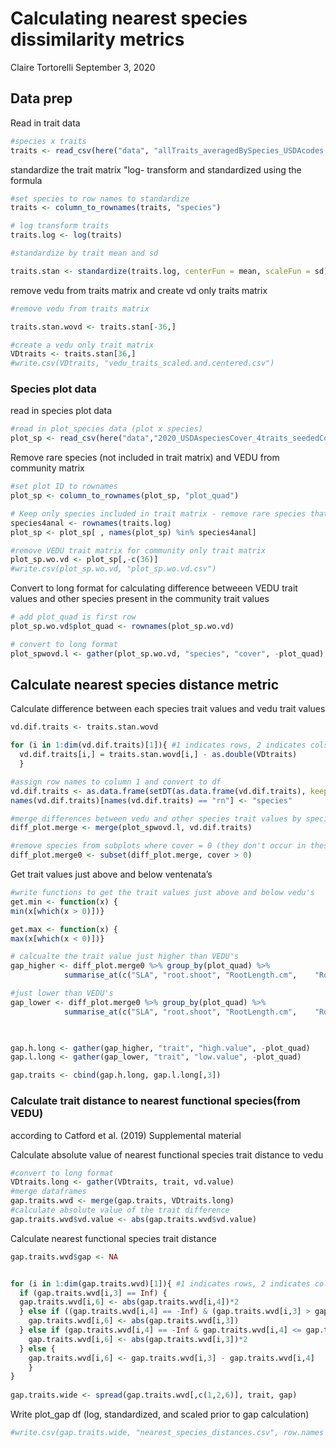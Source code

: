 Calculating nearest species dissimilarity metrics
================
Claire Tortorelli
September 3, 2020

## Data prep

Read in trait data

``` r
#species x traits
traits <- read_csv(here("data", "allTraits_averagedBySpecies_USDAcodes.csv"))
```

standardize the trait matrix "log- transform and standardized using the
formula

``` r
#set species to row names to standardize
traits <- column_to_rownames(traits, "species")

# log transform traits
traits.log <- log(traits)

#standardize by trait mean and sd

traits.stan <- standardize(traits.log, centerFun = mean, scaleFun = sd)
```

remove vedu from traits matrix and create vd only traits matrix

``` r
#remove vedu from traits matrix

traits.stan.wovd <- traits.stan[-36,]

#create a vedu only trait matrix
VDtraits <- traits.stan[36,]
#write.csv(VDtraits, "vedu_traits_scaled.and.centered.csv")
```

### Species plot data

read in species plot data

``` r
#read in plot_species data (plot x species)
plot_sp <- read_csv(here("data","2020_USDAspeciesCover_4traits_seededCommunitySubplots.csv"))
```

Remove rare species (not included in trait matrix) and VEDU from
community matrix

``` r
#set plot ID to rownames
plot_sp <- column_to_rownames(plot_sp, "plot_quad")

# Keep only species included in trait matrix - remove rare species that occurred in fewer than 4 plots
species4anal <- rownames(traits.log)
plot_sp <- plot_sp[ , names(plot_sp) %in% species4anal]

#remove VEDU trait matrix for community only trait matrix
plot_sp.wo.vd <- plot_sp[,-c(36)]
#write.csv(plot_sp.wo.vd, "plot_sp.wo.vd.csv")
```

Convert to long format for calculating difference betweeen VEDU trait
values and other species present in the community trait values

``` r
# add plot_quad is first row
plot_sp.wo.vd$plot_quad <- rownames(plot_sp.wo.vd)

# convert to long format
plot_spwovd.l <- gather(plot_sp.wo.vd, "species", "cover", -plot_quad)
```

## Calculate nearest species distance metric

Calculate difference between each species trait values and vedu trait
values

``` r
vd.dif.traits <- traits.stan.wovd

for (i in 1:dim(vd.dif.traits)[1]){ #1 indicates rows, 2 indicates cols
  vd.dif.traits[i,] = traits.stan.wovd[i,] - as.double(VDtraits)
  }

#assign row names to column 1 and convert to df
vd.dif.traits <- as.data.frame(setDT(as.data.frame(vd.dif.traits), keep.rownames = TRUE)[])
names(vd.dif.traits)[names(vd.dif.traits) == "rn"] <- "species"

#merge differences between vedu and other species trait values by species
diff_plot.merge <- merge(plot_spwovd.l, vd.dif.traits)

#remove species from subplots where cover = 0 (they don't occur in these subplots)
diff_plot.merge0 <- subset(diff_plot.merge, cover > 0)
```

Get trait values just above and below ventenata’s

``` r
#write functions to get the trait values just above and below vedu's
get.min <- function(x) {
min(x[which(x > 0)])}

get.max <- function(x) {
max(x[which(x < 0)])}

# calcualte the trait value just higher than VEDU's
gap_higher <- diff_plot.merge0 %>% group_by(plot_quad) %>%
            summarise_at(c("SLA", "root.shoot", "RootLength.cm",    "RootAvgDiam.mm",   "finerootV.totalrootV", "height", "N.perc"), get.min) 

#just lower than VEDU's
gap_lower <- diff_plot.merge0 %>% group_by(plot_quad) %>%
            summarise_at(c("SLA", "root.shoot", "RootLength.cm",    "RootAvgDiam.mm",   "finerootV.totalrootV", "height", "N.perc"), get.max) 
                              


gap.h.long <- gather(gap_higher, "trait", "high.value", -plot_quad)
gap.l.long <- gather(gap_lower, "trait", "low.value", -plot_quad)

gap.traits <- cbind(gap.h.long, gap.l.long[,3])
```

### Calculate trait distance to nearest functional species(from VEDU)

according to Catford et al. (2019) Supplemental material

Calculate absolute value of nearest functional species trait distance to
vedu

``` r
#convert to long format
VDtraits.long <- gather(VDtraits, trait, vd.value) 
#merge dataframes
gap.traits.wvd <- merge(gap.traits, VDtraits.long)
#calculate absolute value of the trait difference 
gap.traits.wvd$vd.value <- abs(gap.traits.wvd$vd.value) 
```

Calculate nearest functional species trait distance

``` r
gap.traits.wvd$gap <- NA


for (i in 1:dim(gap.traits.wvd)[1]){ #1 indicates rows, 2 indicates cols
  if (gap.traits.wvd[i,3] == Inf) {
  gap.traits.wvd[i,6] <- abs(gap.traits.wvd[i,4])*2
  } else if ((gap.traits.wvd[i,4] == -Inf) & (gap.traits.wvd[i,3] > gap.traits.wvd[i,5]) ) {
    gap.traits.wvd[i,6] <- abs(gap.traits.wvd[i,3])
  } else if (gap.traits.wvd[i,4] == -Inf & gap.traits.wvd[i,4] <= gap.traits.wvd[i,5] ) {
    gap.traits.wvd[i,6] <- abs(gap.traits.wvd[i,3])*2
  } else {
    gap.traits.wvd[i,6] <- gap.traits.wvd[i,3] - gap.traits.wvd[i,4]
    }
}
  
gap.traits.wide <- spread(gap.traits.wvd[,c(1,2,6)], trait, gap)
```

Write plot\_gap df (log, standardized, and scaled prior to gap
calculation)

``` r
#write.csv(gap.traits.wide, "nearest_species_distances.csv", row.names = F)
```
